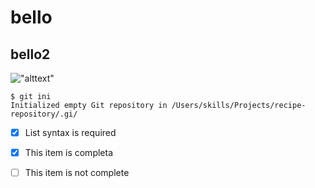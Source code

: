 # bello

## bello2

!["alttext"](https://images.freeimages.com/images/large-previews/afe/sky-1514695.jpg)


```
$ git ini
Initialized empty Git repository in /Users/skills/Projects/recipe-repository/.gi/
```


- [x] List syntax is required
- [x] This item is completa
- [ ] This item is not complete

